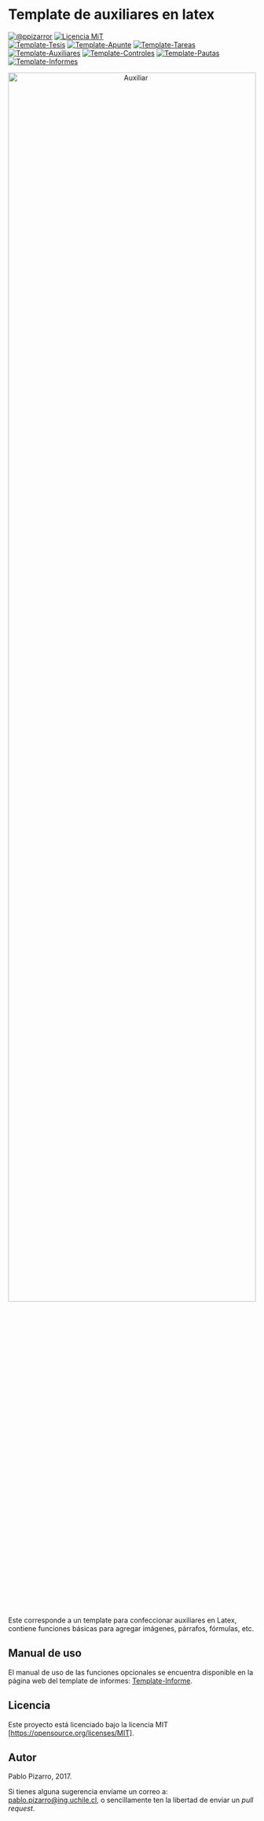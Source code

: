 # Template de auxiliares en latex

[![@ppizarror](http://latex.ppizarror.com/Template-Informe/resources/autor2.svg)](http://ppizarror.com)
[![Licencia MiT](http://latex.ppizarror.com/Template-Informe/resources/Licencia-MIT-blue.svg)](https://opensource.org/licenses/MIT/)<br>
[![Template-Tesis](http://latex.ppizarror.com/Template-Informe/resources/templates/tesis.svg)](https://github.com/Template-Latex/Template-Tesis/)
[![Template-Apunte](http://latex.ppizarror.com/Template-Informe/resources/templates/apunte.svg)](https://github.com/Template-Latex/Template-Apunte/)
[![Template-Tareas](http://latex.ppizarror.com/Template-Informe/resources/templates/tareas.svg)](https://github.com/Template-Latex/Template-Tareas/)
[![Template-Auxiliares](http://latex.ppizarror.com/Template-Informe/resources/templates/auxiliares.svg)](https://github.com/Template-Latex/Template-Auxiliares/)
[![Template-Controles](http://latex.ppizarror.com/Template-Informe/resources/templates/controles.svg)](https://github.com/Template-Latex/Template-Controles/)
[![Template-Pautas](http://latex.ppizarror.com/Template-Informe/resources/templates/pauta.svg)](https://github.com/Template-Latex/Template-Pautas/)
[![Template-Informes](http://latex.ppizarror.com/Template-Informe/resources/templates/informe.svg)](https://github.com/Template-Latex/Template-Informe/)

<p align="center">
  <img src="https://raw.githubusercontent.com/Template-Latex/Template-Informe/gh-pages/images/collage_auxiliar.png" alt="Auxiliar" width="100%px" height="80%px"/>
</p>

Este corresponde a un template para confeccionar auxiliares en Latex, contiene funciones básicas para agregar imágenes, párrafos, fórmulas, etc.

## Manual de uso

El manual de uso de las funciones opcionales se encuentra disponible en la página web del template de informes: <a href="http://ppizarror.com/Template-Informe/">Template-Informe</a>.

## Licencia
Este proyecto está licenciado bajo la licencia MIT [https://opensource.org/licenses/MIT].

## Autor
Pablo Pizarro, 2017.

Si tienes alguna sugerencia envíame un correo a: [pablo.pizarro@ing.uchile.cl](mailto:pablo.pizarro@ing.uchile.cl), o sencillamente ten la libertad de enviar un _pull request_.
